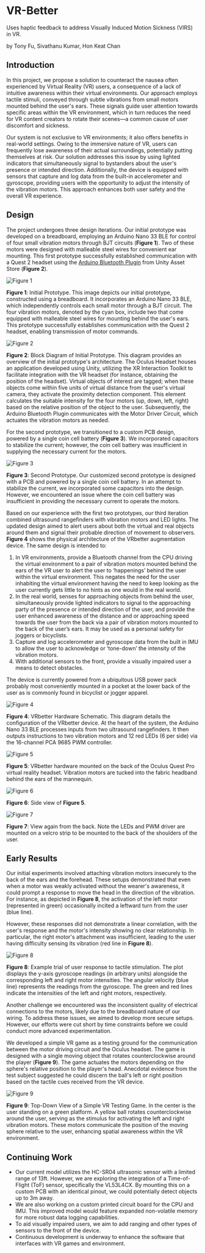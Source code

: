 # VR-Better
Uses haptic feedback to address Visually Induced Motion Sickness (VIRS) in VR. 

by Tony Fu, Sivathanu Kumar, Hon Keat Chan

## Introduction

In this project, we propose a solution to counteract the nausea often experienced by Virtual Reality (VR) users, a consequence of a lack of intuitive awareness within their virtual environments. Our approach employs tactile stimuli, conveyed through subtle vibrations from small motors mounted behind the user's ears. These signals guide user attention towards specific areas within the VR environment, which in turn reduces the need for VR content creators to rotate their scenes—a common cause of user discomfort and sickness.

Our system is not exclusive to VR environments; it also offers benefits in real-world settings. Owing to the immersive nature of VR, users can frequently lose awareness of their actual surroundings, potentially putting themselves at risk. Our solution addresses this issue by using lighted indicators that simultaneously signal to bystanders about the user's presence or intended direction. Additionally, the device is equipped with sensors that capture and log data from the built-in accelerometer and gyroscope, providing users with the opportunity to adjust the intensity of the vibration motors. This approach enhances both user safety and the overall VR experience.


## Design

The project undergoes three design iterations. Our initial prototype was developed on a breadboard, employing an Arduino Nano 33 BLE for control of four small vibration motors through BJT circuits (**Figure 1**). Two of these motors were designed with malleable steel wires for convenient ear mounting. This first prototype successfully established communication with a Quest 2 headset using the [Arduino Bluetooth Plugin](https://assetstore.unity.com/packages/tools/input-management/arduino-bluetooth-plugin-98960#description) from Unity Asset Store (**Figure 2**).

![Figure 1](images/1.png)

**Figure 1**: Initial Prototype. This image depicts our initial prototype, constructed using a breadboard. It incorporates an Arduino Nano 33 BLE, which independently controls each small motor through a BJT circuit. The four vibration motors, denoted by the cyan box, include two that come equipped with malleable steel wires for mounting behind the user's ears. This prototype successfully establishes communication with the Quest 2 headset, enabling transmission of motor commands.

![Figure 2](images/2.png)

**Figure 2**: Block Diagram of Initial Prototype. This diagram provides an overview of the initial prototype's architecture. The Oculus Headset houses an application developed using Unity, utilizing the XR Interaction Toolkit to facilitate integration with the VR headset (for instance, obtaining the position of the headset). Virtual objects of interest are tagged; when these objects come within five units of virtual distance from the user's virtual camera, they activate the proximity detection component. This element calculates the suitable intensity for the four motors (up, down, left, right) based on the relative position of the object to the user. Subsequently, the Arduino Bluetooth Plugin communicates with the Motor Driver Circuit, which actuates the vibration motors as needed.

For the second prototype, we transitioned to a custom PCB design, powered by a single coin cell battery (**Figure 3**). We incorporated capacitors to stabilize the current; however, the coin cell battery was insufficient in supplying the necessary current for the motors.

![Figure 3](images/3.png)

**Figure 3**: Second Prototype. Our customized second prototype is designed with a PCB and powered by a single coin cell battery. In an attempt to stabilize the current, we incorporated some capacitors into the design. However, we encountered an issue where the coin cell battery was insufficient in providing the necessary current to operate the motors.

Based on our experience with the first two prototypes, our third iteration combined ultrasound rangefinders with vibration motors and LED lights. The updated design aimed to alert users about both the virtual and real objects around them and signal their probable direction of movement to observers. **Figure 4** shows the physical architecture of the VRbetter augmentation device. The same design is intended to:

1. In VR environments, provide a Bluetooth channel from the CPU driving the virtual environment to a pair of vibration motors mounted behind the ears of the VR user to alert the user to ‘happenings’ behind the user within the virtual environment. This negates the need for the user inhabiting the virtual environment having the need to keep looking as the user currently gets little to no hints as one would in the real world.
2. In the real world, senses for approaching objects from behind the user, simultaneously provide lighted indicators to signal to the approaching party of the presence or intended direction of the user, and provide the user enhanced awareness of the distance and or approaching speed towards the user from the back via a pair of vibration motors mounted to the back of the user’s ears. It may be used as a personal safety for joggers or bicyclists.  
3. Capture and log accelerometer and gyroscope data from the built in IMU to allow the user to acknowledge or ‘tone-down’ the intensity of the vibration motors.
4. With additional sensors to the front, provide a visually impaired user a means to detect obstacles.

The device is currently powered from a ubiquitous USB power pack probably most conveniently mounted in a pocket at the lower back of the user as is commonly found in bicyclist or jogger apparel.

![Figure 4](images/4.png)

**Figure 4**: VRbetter Hardware Schematic. This diagram details the configuration of the VRbetter device. At the heart of the system, the Arduino Nano 33 BLE processes inputs from two ultrasound rangefinders. It then outputs instructions to two vibration motors and 12 red LEDs (6 per side) via the 16-channel PCA 9685 PWM controller.


![Figure 5](images/5.png)

**Figure 5**: VRbetter hardware mounted on the back of the Oculus Quest Pro virtual reality headset. Vibration motors are tucked into the fabric headband behind the ears of the mannequin.

![Figure 6](images/6.png)

**Figure 6**: Side view of **Figure 5**.

![Figure 7](images/7.png)

**Figure 7**: View again from the back. Note the LEDs and PWM driver are mounted on a velcro strip to be mounted to the back of the shoulders of the user.


## Early Results

Our initial experiments involved attaching vibration motors insecurely to the back of the ears and the forehead. These setups demonstrated that even when a motor was weakly activated without the wearer's awareness, it could prompt a response to move the head in the direction of the vibration. For instance, as depicted in **Figure 8**, the activation of the left motor (represented in green) occasionally incited a leftward turn from the user (blue line).

However, these responses did not demonstrate a linear correlation, with the user's response and the motor's intensity showing no clear relationship. In particular, the right motor's attachment was insufficient, leading to the user having difficulty sensing its vibration (red line in **Figure 8**).

![Figure 8](images/8.png)

**Figure 8**: Example trial of user response to tactile stimulation. The plot displays the y-axis gyroscope readings (in arbitrary units) alongside the corresponding left and right motor intensities. The angular velocity (blue line) represents the readings from the gyroscope. The green and red lines indicate the intensities of the left and right motors, respectively. 

Another challenge we encountered was the inconsistent quality of electrical connections to the motors, likely due to the breadboard nature of our wiring. To address these issues, we aimed to develop more secure setups. However, our efforts were cut short by time constraints before we could conduct more advanced experimentation.

We developed a simple VR game as a testing ground for the communication between the motor driving circuit and the Oculus headset. The game is designed with a single moving object that rotates counterclockwise around the player (**Figure 9**). The game actuates the motors depending on the sphere's relative position to the player's head. Anecdotal evidence from the test subject suggested he could discern the ball's left or right position based on the tactile cues received from the VR device.

![Figure 9](images/9.png)

**Figure 9**: Top-Down View of a Simple VR Testing Game. In the center is the user standing on a green platform. A yellow ball rotates counterclockwise around the user, serving as the stimulus for activating the left and right vibration motors. These motors communicate the position of the moving sphere relative to the user, enhancing spatial awareness within the VR environment.

## Continuing Work
* Our current model utilizes the HC-SR04 ultrasonic sensor with a limited range of 13ft. However, we are exploring the integration of a Time-of-Flight (ToF) sensor, specifically the VL53L4CX. By mounting this on a custom PCB with an identical pinout, we could potentially detect objects up to 3m away.
* We are also working on a custom printed circuit board for the CPU and IMU. This improved model would feature expanded non-volatile memory for more robust data logging capabilities.
* To aid visually impaired users, we aim to add ranging and other types of sensors to the front of the device.
* Continuous development is underway to enhance the software that interfaces with VR games and environment.
